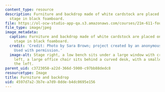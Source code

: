 ```yaml
---
content_type: resource
description: Furniture and backdrop made of white cardstock are placed on a miniature
  stage in black foamboard.
file: https://ol-ocw-studio-app-qa.s3.amazonaws.com/courses/21m-611-foundations-of-theater-practice-fall-2009/4597d7a23b7ea7d98ddeb4dc0695e156_IMG_0567.jpg
file_type: image/jpeg
image_metadata:
  caption: Furniture and backdrop made of white cardstock are placed on a miniature
    stage in black foamboard.
  credit: 'Credit: Photo by Sara Brown; project created by an anonymous MIT student.
    Used with permission.'
  image-alt: Stage right, a low bench sits under a large window with crossbars. Downstage
    left, a large office chair sits behind a curved desk, with a smaller chair to
    the left.
parent_uid: c3723058-a22d-366d-5900-c97bb88dedc8
resourcetype: Image
title: Furniture and backdrop
uid: 4597d7a2-3b7e-a7d9-8dde-b4dc0695e156
---
```

